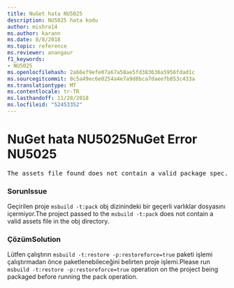 ```yaml
---
title: NuGet hata NU5025
description: NU5025 hata kodu
author: mishra14
ms.author: karann
ms.date: 8/8/2018
ms.topic: reference
ms.reviewer: anangaur
f1_keywords:
- NU5025
ms.openlocfilehash: 2a66ef9efe07a67a58ae5fd383636a5956fdad1c
ms.sourcegitcommit: 0c5a49ec6e0254a4e7a9d8bca7daeefb853c433a
ms.translationtype: MT
ms.contentlocale: tr-TR
ms.lasthandoff: 11/28/2018
ms.locfileid: "52453352"
---
```

# <a name="nuget-error-nu5025"></a><span data-ttu-id="ffcba-103">NuGet hata NU5025</span><span class="sxs-lookup"><span data-stu-id="ffcba-103">NuGet Error NU5025</span></span>
<pre>The assets file found does not contain a valid package spec. Try restoring the project again. The location of the assets file is F:\project\obj\project.assets.json.</pre>

### <a name="issue"></a><span data-ttu-id="ffcba-104">Sorun</span><span class="sxs-lookup"><span data-stu-id="ffcba-104">Issue</span></span>

<span data-ttu-id="ffcba-105">Geçirilen proje `msbuild -t:pack` obj dizinindeki bir geçerli varlıklar dosyasını içermiyor.</span><span class="sxs-lookup"><span data-stu-id="ffcba-105">The project passed to the `msbuild -t:pack` does not contain a valid assets file in the obj directory.</span></span>


### <a name="solution"></a><span data-ttu-id="ffcba-106">Çözüm</span><span class="sxs-lookup"><span data-stu-id="ffcba-106">Solution</span></span>

<span data-ttu-id="ffcba-107">Lütfen çalıştırın `msbuild -t:restore -p:restoreforce=true` paketi işlemi çalıştırmadan önce paketlenebileceğini belirten proje işlemi.</span><span class="sxs-lookup"><span data-stu-id="ffcba-107">Please run `msbuild -t:restore -p:restoreforce=true` operation on the project being packaged before running the pack operation.</span></span>

